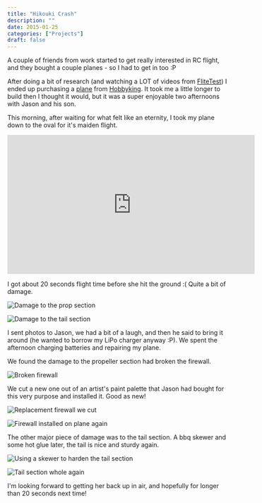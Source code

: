 ```yaml
---
title: "Hikouki Crash"
description: ""
date: 2015-01-25
categories: ["Projects"]
draft: false
---
```


A couple of friends from work started to get really interested in RC flight, and they bought a couple planes - so I had to get in too :P

After doing a bit of research (and watching a LOT of videos from [FliteTest][]) I ended up purchasing a [plane][] from [Hobbyking][]. It took me a little longer to build then I thought it would, but it was a super enjoyable two afternoons with Jason and his son.

This morning, after waiting for what felt like an eternity, I took my plane down to the oval for it's maiden flight.

<iframe width="560" height="315" src="https://www.youtube.com/embed/D8su5jStRPU" frameborder="0" allowfullscreen></iframe>

I got about 20 seconds flight time before she hit the ground :(  Quite a bit of damage.

![Damage to the prop section][propdamage]

![Damage to the tail section][taildamage]

I sent photos to Jason, we had a bit of a laugh, and then he said to bring it around (he wanted to borrow my LiPo charger anyway :P). We spent the afternoon charging batteries and repairing my plane.

We found the damage to the propeller section had broken the firewall.

![Broken firewall][brokenfirewall]

We cut a new one out of an artist's paint palette that Jason had bought for this very purpose and installed it. Good as new!

![Replacement firewall we cut][newfirewall]

![Firewall installed on plane again][newfirewallinstalled]

The other major piece of damage was to the tail section. A bbq skewer and some hot glue later, the tail is nice and sturdy again.

![Using a skewer to harden the tail section][skewerbackbone]

![Tail section whole again][newtail]

I'm looking forward to getting her back up in air, and hopefully for longer than 20 seconds next time!

[FliteTest]: http://flitetest.com/
[plane]: http://www.hobbyking.com/hobbyking/store/__13432__J3_Green_Airplane_Model_w_Brushless_system_PNF_.html
[Hobbyking]: http://hobbyking.com.au/
[propdamage]: http://media.jre.id.au/blog/2015-01-25-hikouki-crash/IMG_20150125_102520.jpg "Damage to the prop section"
[taildamage]: http://media.jre.id.au/blog/2015-01-25-hikouki-crash/IMG_20150125_102530.jpg "Damage to the tail section"
[brokenfirewall]: http://media.jre.id.au/blog/2015-01-25-hikouki-crash/IMG_20150125_123133.jpg "Broken firewall"
[newfirewall]: http://media.jre.id.au/blog/2015-01-25-hikouki-crash/IMG_20150125_123711.jpg "New firewall cutout"
[newfirewallinstalled]: http://media.jre.id.au/blog/2015-01-25-hikouki-crash/IMG_20150125_134408.jpg "New firewall installed"
[skewerbackbone]: http://media.jre.id.au/blog/2015-01-25-hikouki-crash/IMG_20150125_125028.jpg "Skewer backbone"
[newtail]: http://media.jre.id.au/blog/2015-01-25-hikouki-crash/IMG_20150125_125355.jpg "Tail all back together"
